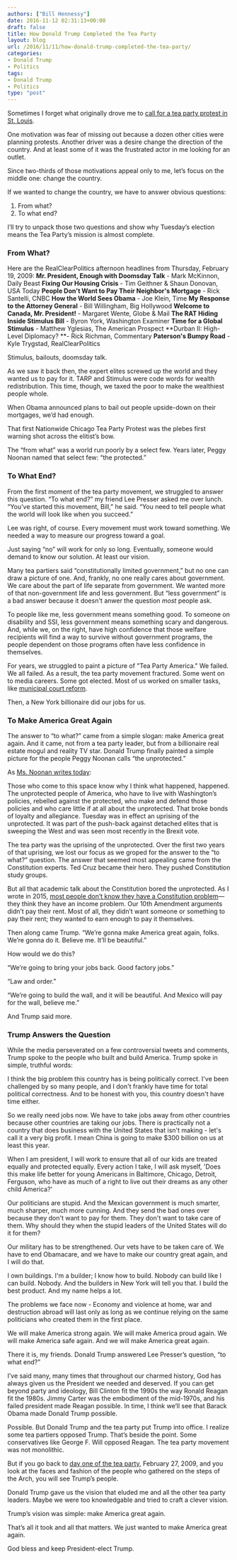 ```yaml
---
authors: ["Bill Hennessy"]
date: 2016-11-12 02:31:13+00:00
draft: false
title: How Donald Trump Completed the Tea Party
layout: blog
url: /2016/11/11/how-donald-trump-completed-the-tea-party/
categories:
- Donald Trump
- Politics
tags:
- Donald Trump
- Politics
type: "post"
---
```


Sometimes I forget what originally drove me to [call for a tea party protest in St. Louis](https://hennessysview.com/2009/02/22/st-louis-tea-party/).

One motivation was fear of missing out because a dozen other cities were planning protests. Another driver was a desire change the direction of the country. And at least some of it was the frustrated actor in me looking for an outlet.

Since two-thirds of those motivations appeal only to me, let’s focus on the middle one: change the country.

If we wanted to change the country, we have to answer obvious questions:




  1. From what?
  2. To what end?


I’ll try to unpack those two questions and show why Tuesday’s election means the Tea Party’s mission is almost complete.



### From What?



Here are the RealClearPolitics afternoon headlines from Thursday, February 19, 2009:
**Mr. President, Enough with Doomsday Talk** - Mark McKinnon, Daily Beast
**Fixing Our Housing Crisis** - Tim Geithner & Shaun Donovan, USA Today
**People Don't Want to Pay Their Neighbor's Mortgage** - Rick Santelli, CNBC
**How the World Sees Obama** - Joe Klein, Time
**My Response to the Attorney General** - Bill Willingham, Big Hollywood
**Welcome to Canada, Mr. President!** - Margaret Wente, Globe & Mail
**The RAT Hiding Inside Stimulus Bill** - Byron York, Washington Examiner
**Time for a Global Stimulus** - Matthew Yglesias, The American Prospect
**Durban II: High-Level Diplomacy? **- Rick Richman, Commentary
**Paterson's Bumpy Road** - Kyle Trygstad, RealClearPolitics

Stimulus, bailouts, doomsday talk.

As we saw it back then, the expert elites screwed up the world and they wanted us to pay for it. TARP and Stimulus were code words for wealth redistribution. This time, though, we taxed the poor to make the wealthiest people whole.

When Obama announced plans to bail out people upside-down on their mortgages, we’d had enough.

That first Nationwide Chicago Tea Party Protest was the plebes first warning shot across the elitist’s bow.

The “from what” was a world run poorly by a select few. Years later, Peggy Noonan named that select few: “the protected.”



### To What End?



From the first moment of the tea party movement, we struggled to answer this question. “To what end?” my friend Lee Presser asked me over lunch. “You’ve started this movement, Bill,” he said. “You need to tell people what the world will look like when you succeed.”

Lee was right, of course. Every movement must work toward something. We needed a way to measure our progress toward a goal.

Just saying “no” will work for only so long. Eventually, someone would demand to know our solution. At least our vision.

Many tea partiers said “constitutionally limited government,” but no one can draw a picture of one. And, frankly, no one really cares about government. We care about the part of life separate from government. We wanted more of that non-government life and less government. But “less government” is a bad answer because it doesn't anwer the question _most_ people ask.

To people like me, less government means something good. To someone on disability and SSI, less government means something scary and dangerous. And, while we, on the right, have high confidence that those welfare recipients will find a way to survive without government programs, the people dependent on those programs often have less confidence in themselves.

For years, we struggled to paint a picture of "Tea Party America." We failed. We all failed. As a result, the tea party movement fractured. Some went on to media careers. Some got elected. Most of us worked on smaller tasks, like [municipal court reform](https://hennessysview.com/2014/08/21/why-st-louis-tea-party-went-to-ferguson-to-shop/).

Then, a New York billionaire did our jobs for us.



### To Make America Great Again



The answer to “to what?” came from a simple slogan: make America great again. And it came, not from a tea party leader, but from a billionaire real estate mogul and reality TV star. Donald Trump finally painted a simple picture for the people Peggy Noonan calls “the unprotected.”

As [Ms. Noonan writes today](https://www.google.com/search?q=What+Comes+After+the+Uprising&oq=What+Comes+After+the+Uprising&aqs=chrome..69i57.191j0j1&sourceid=chrome&ie=UTF-8):



> 
  Those who come to this space know why I think what happened, happened. The unprotected people of America, who have to live with Washington’s policies, rebelled against the protected, who make and defend those policies and who care little if at all about the unprotected. That broke bonds of loyalty and allegiance. Tuesday was in effect an uprising of the unprotected. It was part of the push-back against detached elites that is sweeping the West and was seen most recently in the Brexit vote.




The tea party was the uprising of the unprotected. Over the first two years of that uprising, we lost our focus as we groped for the answer to the “to what?” question. The answer that seemed most appealing came from the Constitution experts. Ted Cruz became their hero. They pushed Constitution study groups.

But all that academic talk about the Constitution bored the unprotected. As I wrote in 2015, [most people don’t know they have a Constitution problem](https://hennessysview.com/2016/08/05/purpose-trumps-policy-and-principles-video/)—they think they have an income problem. Our 10th Amendment arguments didn’t pay their rent. Most of all, they didn’t want someone or something to pay their rent; they wanted to earn enough to pay it themselves.

Then along came Trump. “We’re gonna make America great again, folks. We’re gonna do it. Believe me. It’ll be beautiful.”

How would we do this?

“We’re going to bring your jobs back. Good factory jobs.”

“Law and order.”

“We’re going to build the wall, and it will be beautiful. And Mexico will pay for the wall, believe me.”

And Trump said more.



### Trump Answers the Question



While the media perseverated on a few controversial tweets and comments, Trump spoke to the people who built and build America. Trump spoke in simple, truthful words:



> 
  I think the big problem this country has is being politically correct. I've been challenged by so many people, and I don't frankly have time for total political correctness. And to be honest with you, this country doesn't have time either.
  
  So we really need jobs now. We have to take jobs away from other countries because other countries are taking our jobs. There is practically not a country that does business with the United States that isn't making - let's call it a very big profit. I mean China is going to make $300 billion on us at least this year.
  
  When I am president, I will work to ensure that all of our kids are treated equally and protected equally. Every action I take, I will ask myself, 'Does this make life better for young Americans in Baltimore, Chicago, Detroit, Ferguson, who have as much of a right to live out their dreams as any other child America?'
  
  Our politicians are stupid. And the Mexican government is much smarter, much sharper, much more cunning. And they send the bad ones over because they don't want to pay for them. They don't want to take care of them. Why should they when the stupid leaders of the United States will do it for them?
  
  Our military has to be strengthened. Our vets have to be taken care of. We have to end Obamacare, and we have to make our country great again, and I will do that.
  
  I own buildings. I'm a builder; I know how to build. Nobody can build like I can build. Nobody. And the builders in New York will tell you that. I build the best product. And my name helps a lot.
  
  The problems we face now - Economy and violence at home, war and destruction abroad will last only as long as we continue relying on the same politicians who created them in the first place.
  
  We will make America strong again. We will make America proud again. We will make America safe again. And we will make America great again.




There it is, my friends. Donald Trump answered Lee Presser’s question, “to what end?”

I’ve said many, many times that throughout our charmed history, God has always given us the President we needed and deserved. If you can get beyond party and ideology, Bill Clinton fit the 1990s the way Ronald Reagan fit the 1980s. Jimmy Carter was the embodiment of the mid-1970s, and his failed president made Reagan possible. In time, I think we’ll see that Barack Obama made Donald Trump possible.

Possible. But Donald Trump and the tea party put Trump into office. I realize some tea partiers opposed Trump. That’s beside the point. Some conservatives like George F. Will opposed Reagan. The tea party movement was not monolithic.

But if you go back to [day one of the tea party](https://hennessysview.com/2009/02/28/flow-thru-afterglow/), February 27, 2009, and you look at the faces and fashion of the people who gathered on the steps of the Arch, you will see Trump’s people.

Donald Trump gave us the vision that eluded me and all the other tea party leaders. Maybe we were too knowledgable and tried to craft a clever vision.

Trump’s vision was simple: make America great again.

That’s all it took and all that matters. We just wanted to make America great again.

God bless and keep President-elect Trump.
